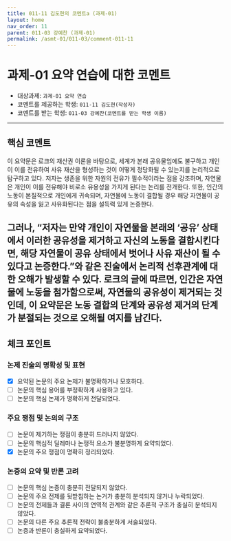 ```yaml
---
title: 011-11 김도현의 코멘트a (과제-01) 
layout: home
nav_order: 11
parent: 011-03 강예찬 (과제-01)
permalink: /asmt-01/011-03/comment-011-11
---
```


# 과제-01 요약 연습에 대한 코멘트

- 대상과제: `과제-01 요약 연습`
- 코멘트를 제공하는 학생: `011-11 김도현(작성자)` 
- 코멘트를 받는 학생: `011-03 강예찬(코멘트를 받는 학생 이름)` 

---

## 핵심 코멘트

이 요약문은 로크의 재산권 이론을 바탕으로, 세계가 본래 공유물임에도 불구하고 개인이 이를 전유하여 사유 재산을 형성하는 것이 어떻게 정당화될 수 있는지를 논리적으로 탐구하고 있다. 저자는 생존을 위한 자원의 전유가 필수적이라는 점을 강조하며, 자연물은 개인이 이를 전유해야 비로소 유용성을 가지게 된다는 논리를 전개한다. 또한, 인간의 노동이 본질적으로 개인에게 귀속되며, 자연물에 노동이 결합될 경우 해당 자연물이 공유의 속성을 잃고 사유화된다는 점을 설득력 있게 논증한다. 

그러나, “저자는 만약 개인이 자연물을 본래의 ‘공유’ 상태에서 이러한 공유성을 제거하고 자신의 노동을 결합시킨다면, 해당 자연물이 공유 상태에서 벗어나 사유 재산이 될 수 있다고 논증한다.”와 같은 진술에서 논리적 선후관계에 대한 오해가 발생할 수 있다. 로크의 글에 따르면, 인간은 자연물에 노동을 첨가함으로써, 자연물의 공유성이 제거되는 것인데, 이 요약문은 노동 결합의 단계와 공유성 제거의 단계가 분절되는 것으로 오해될 여지를 남긴다.
---

## 체크 포인트

### 논제 진술의 명확성 및 표현  
- [x] 요약된 논문의 주요 논제가 불명확하거나 모호하다.  
- [ ] 논문의 핵심 용어를 부정확하게 사용하고 있다.  
- [ ] 논문의 핵심 논제가 명확하게 전달되었다.  

### 주요 쟁점 및 논의의 구조  
- [ ] 논문이 제기하는 쟁점이 충분히 드러나지 않았다.  
- [ ] 논문의 핵심적 딜레마나 논쟁적 요소가 불분명하게 요약되었다.  
- [x] 논문의 주요 쟁점이 명확히 정리되었다.  

### 논증의 요약 및 반론 고려  
- [ ] 논문의 핵심 논증이 충분히 전달되지 않았다.  
- [ ] 논문의 주요 전제를 뒷받침하는 논거가 충분히 분석되지 않거나 누락되었다.  
- [ ] 논문의 전제들과 결론 사이의 연역적 관계와 같은 추론적 구조가 충실히 분석되지 않았다.  
- [ ] 논문의 다른 주요 추론적 전략이 불충분하게 서술되었다.
- [ ] 논증과 반론이 충실하게 요약되었다. 
